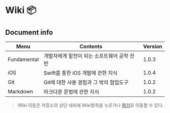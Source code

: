 # Wiki 📦

## Document info 
Menu|Contents|Version|
|---|---|---|
Fundamental|개발자에게 밑천이 되는 소프트웨어 공학 전반|1.0.3|
iOS|Swift를 통한 iOS 개발에 관한 지식|1.0.4|
Git|Git에 대한 사용 경험과 그 밖의 협업도구|1.0.2|
Markdown|마크다운 문법에 관한 지식|1.0.2|
> Wiki 이동은 저장소의 상단 네비에 Wiki항목을 누르거나 [여기](https://github.com/devyhan93/Wiki/wiki)로 이동할 수 있다. 
